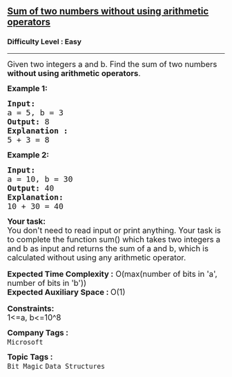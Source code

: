 <h2><a href="https://www.geeksforgeeks.org/problems/sum-of-two-numbers-without-using-arithmetic-operators/1?page=2&category=Bit%20Magic&sortBy=submissions">Sum of two numbers without using arithmetic operators</a></h2><h3>Difficulty Level : Easy</h3><hr><div class="problems_problem_content__Xm_eO"><p><span style="font-size:18px">Given two integers a and b. Find the sum of two numbers<strong> without using&nbsp;arithmetic operators</strong>.</span></p>

<p><span style="font-size:18px"><strong>Example 1:</strong></span></p>

<pre><span style="font-size:18px"><strong>Input:
</strong>a = 5, b = 3
<strong>Output:</strong> 8
<strong>Explanation :</strong>
5 + 3 = 8</span></pre>

<p><span style="font-size:18px"><strong>Example 2:</strong></span></p>

<pre><span style="font-size:18px"><strong>Input:</strong>
a = 10, b = 30
<strong>Output:</strong> 40
<strong>Explanation:</strong>
10 + 30 = 40</span></pre>

<div><span style="font-size:18px"><strong>Your task:</strong></span></div>

<div><span style="font-size:18px">You don't need to read input or print anything. Your task is to complete the function sum() which takes two integers a and b as input and returns the sum of a and b, which is calculated without using any arithmetic operator.</span></div>

<div>&nbsp;</div>

<div><span style="font-size:18px"><strong>Expected Time Complexity :</strong> O(max(number of bits in 'a', number of bits in 'b'))</span></div>

<div><span style="font-size:18px"><strong>Expected Auxiliary Space : </strong>O(1)</span></div>

<div>&nbsp;</div>

<div><span style="font-size:18px"><strong>Constraints:</strong></span></div>

<div><span style="font-size:18px">1&lt;=a, b&lt;=10^8</span></div>
</div><p><span style=font-size:18px><strong>Company Tags : </strong><br><code>Microsoft</code>&nbsp;<br><p><span style=font-size:18px><strong>Topic Tags : </strong><br><code>Bit Magic</code>&nbsp;<code>Data Structures</code>&nbsp;